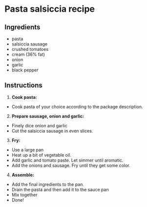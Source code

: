 # Pasta salsiccia recipe


## Ingredients

- pasta
- salsiccia sausage
- crushed tomatoes
- cream (36% fat)
- onion
- garlic
- black pepper

## Instructions

1. **Cook pasta:**
 - Cook pasta of your choice according to the package description.

2. **Prepare sausage, onion and garlic:**
 - Finely dice onion and garlic
 - Cut the salsiccia sausage in even slices.

3. **Fry:**
 - Use a large pan
 - Heat up a bit of vegetable oil. 
 - Add garlic and tomato paste. Let simmer until aromatic.
 - Add the onions and sausage. Fry until they get some color.
 
4. **Assemble:**
 - Add the final ingredients to the pan. 
 - Drain the pasta and then add it to the sauce pan
 - Mix together
 - Done!